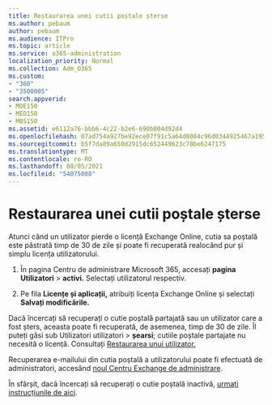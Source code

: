 ```yaml
---
title: Restaurarea unei cutii poștale șterse
ms.author: pebaum
author: pebaum
ms.audience: ITPro
ms.topic: article
ms.service: o365-administration
localization_priority: Normal
ms.collection: Adm_O365
ms.custom:
- "360"
- "3500005"
search.appverid:
- MOE150
- MED150
- MBS150
ms.assetid: e6112a76-bbb6-4c22-b2e6-690b004d92d4
ms.openlocfilehash: 07ad754a927be92ece07f91c5a64d8084c96d0344925467a195033bdd3f445ac
ms.sourcegitcommit: b5f7da89a650d2915dc652449623c78be6247175
ms.translationtype: MT
ms.contentlocale: ro-RO
ms.lasthandoff: 08/05/2021
ms.locfileid: "54075088"
---
```

# <a name="restore-a-deleted-mailbox"></a>Restaurarea unei cutii poștale șterse

Atunci când un utilizator pierde o licență Exchange Online, cutia sa poștală este păstrată timp de 30 de zile și poate fi recuperată realocând pur și simplu licența utilizatorului.
  
1. În pagina Centru de administrare Microsoft 365, accesați **pagina Utilizatori** \> **activi.** Selectați utilizatorul respectiv.

2. Pe fila **Licențe și aplicații,** atribuiți licența Exchange Online și selectați **Salvați modificările.**

Dacă încercați să recuperați o cutie poștală partajată sau un utilizator care a fost șters, aceasta poate fi recuperată, de asemenea, timp de 30 de zile. Îl puteți găsi  sub Utilizatori utilizatori \> **șearsi**; cutiile poștale partajate nu necesită o licență. Consultați [Restaurarea unui utilizator.](https://docs.microsoft.com/microsoft-365/admin/add-users/restore-user)

Recuperarea e-mailului din cutia poștală a utilizatorului poate fi efectuată de administratori, accesând [noul Centru Exchange de administrare](https://techcommunity.microsoft.com/t5/exchange-team-blog/a-new-recoverableitems-experience-comes-to-exchange-online/ba-p/1505353).

În sfârșit, dacă încercați să recuperați o cutie poștală inactivă, [urmați instrucțiunile de aici](https://docs.microsoft.com/microsoft-365/compliance/recover-an-inactive-mailbox).
  
